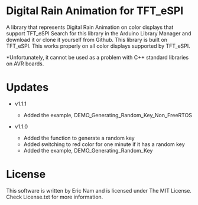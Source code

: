 # Digital Rain Animation for TFT_eSPI

 A library that represents Digital Rain Animation on color displays that support TFT_eSPI
 Search for this library in the Arduino Library Manager and download it or clone it yourself from Github.
 This library is built on TFT_eSPI. This works properly on all color displays supported by TFT_eSPI.

 *Unfortunately, it cannot be used as a problem with C++ standard libraries on AVR boards.

# Updates 

 - v1.1.1
    - Added the example, DEMO_Generating_Random_Key_Non_FreeRTOS

 - v1.1.0
    - Added the function to generate a random key
    - Added switching to red color for one minute if it has a random key
    - Added the example, DEMO_Generating_Random_Key

# License

 This software is written by Eric Nam and is licensed under The MIT License. Check License.txt for more information.
